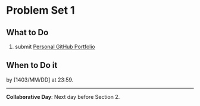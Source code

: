 
# Problem Set 1

## What to Do
1. submit [Personal GitHub Portfolio](Personal%20GitHub%20Portfolio.md)

## When to Do it

by [1403/MM/DD] at 23:59.

---

**Collaborative Day**: Next day before Section 2.
